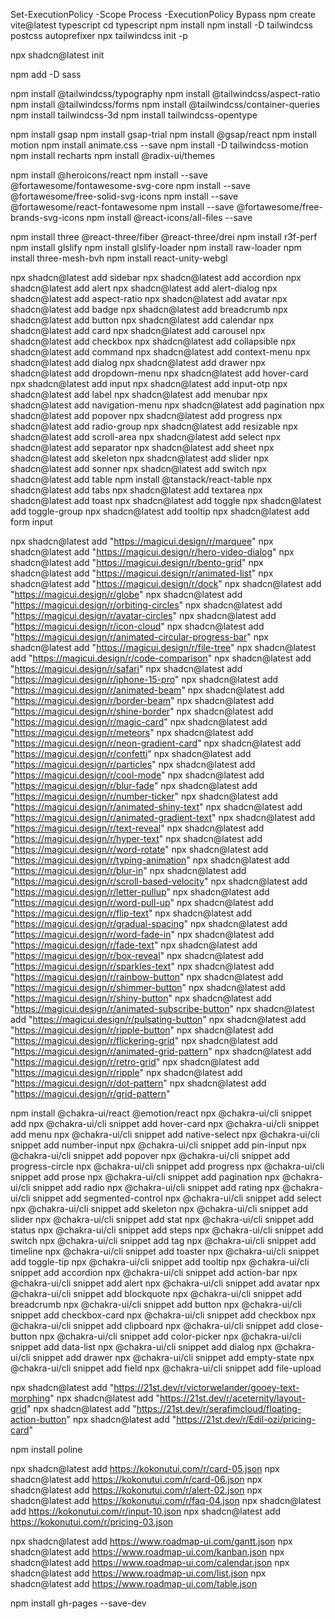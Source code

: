 Set-ExecutionPolicy -Scope Process -ExecutionPolicy Bypass
npm create vite@latest typescript
cd typescript
npm install
npm install -D tailwindcss postcss autoprefixer
npx tailwindcss init -p

npx shadcn@latest init

npm add -D sass

npm install @tailwindcss/typography
npm install @tailwindcss/aspect-ratio
npm install @tailwindcss/forms
npm install @tailwindcss/container-queries
npm install tailwindcss-3d
npm install tailwindcss-opentype

npm install gsap
npm install gsap-trial
npm install @gsap/react
npm install motion
npm install animate.css --save
npm install -D tailwindcss-motion
npm install recharts
npm install @radix-ui/themes

npm install @heroicons/react
npm install --save @fortawesome/fontawesome-svg-core
npm install --save @fortawesome/free-solid-svg-icons
npm install --save @fortawesome/react-fontawesome
npm install --save @fortawesome/free-brands-svg-icons
npm install @react-icons/all-files --save

npm install three @react-three/fiber @react-three/drei
npm install r3f-perf
npm install glslify
npm install glslify-loader
npm install raw-loader
npm install three-mesh-bvh
npm install react-unity-webgl

npx shadcn@latest add sidebar
npx shadcn@latest add accordion
npx shadcn@latest add alert
npx shadcn@latest add alert-dialog
npx shadcn@latest add aspect-ratio
npx shadcn@latest add avatar
npx shadcn@latest add badge
npx shadcn@latest add breadcrumb
npx shadcn@latest add button
npx shadcn@latest add calendar
npx shadcn@latest add card
npx shadcn@latest add carousel
npx shadcn@latest add checkbox
npx shadcn@latest add collapsible
npx shadcn@latest add command
npx shadcn@latest add context-menu
npx shadcn@latest add dialog
npx shadcn@latest add drawer
npx shadcn@latest add dropdown-menu
npx shadcn@latest add hover-card
npx shadcn@latest add input
npx shadcn@latest add input-otp
npx shadcn@latest add label
npx shadcn@latest add menubar
npx shadcn@latest add navigation-menu
npx shadcn@latest add pagination
npx shadcn@latest add popover
npx shadcn@latest add progress
npx shadcn@latest add radio-group
npx shadcn@latest add resizable
npx shadcn@latest add scroll-area
npx shadcn@latest add select
npx shadcn@latest add separator
npx shadcn@latest add sheet
npx shadcn@latest add skeleton
npx shadcn@latest add slider
npx shadcn@latest add sonner
npx shadcn@latest add switch
npx shadcn@latest add table
npm install @tanstack/react-table
npx shadcn@latest add tabs
npx shadcn@latest add textarea
npx shadcn@latest add toast
npx shadcn@latest add toggle
npx shadcn@latest add toggle-group
npx shadcn@latest add tooltip
npx shadcn@latest add form input

npx shadcn@latest add "https://magicui.design/r/marquee"
npx shadcn@latest add "https://magicui.design/r/hero-video-dialog"
npx shadcn@latest add "https://magicui.design/r/bento-grid"
npx shadcn@latest add "https://magicui.design/r/animated-list"
npx shadcn@latest add "https://magicui.design/r/dock"
npx shadcn@latest add "https://magicui.design/r/globe"
npx shadcn@latest add "https://magicui.design/r/orbiting-circles"
npx shadcn@latest add "https://magicui.design/r/avatar-circles"
npx shadcn@latest add "https://magicui.design/r/icon-cloud"
npx shadcn@latest add "https://magicui.design/r/animated-circular-progress-bar"
npx shadcn@latest add "https://magicui.design/r/file-tree"
npx shadcn@latest add "https://magicui.design/r/code-comparison"
npx shadcn@latest add "https://magicui.design/r/safari"
npx shadcn@latest add "https://magicui.design/r/iphone-15-pro"
npx shadcn@latest add "https://magicui.design/r/animated-beam"
npx shadcn@latest add "https://magicui.design/r/border-beam"
npx shadcn@latest add "https://magicui.design/r/shine-border"
npx shadcn@latest add "https://magicui.design/r/magic-card"
npx shadcn@latest add "https://magicui.design/r/meteors"
npx shadcn@latest add "https://magicui.design/r/neon-gradient-card"
npx shadcn@latest add "https://magicui.design/r/confetti"
npx shadcn@latest add "https://magicui.design/r/particles"
npx shadcn@latest add "https://magicui.design/r/cool-mode"
npx shadcn@latest add "https://magicui.design/r/blur-fade"
npx shadcn@latest add "https://magicui.design/r/number-ticker"
npx shadcn@latest add "https://magicui.design/r/animated-shiny-text"
npx shadcn@latest add "https://magicui.design/r/animated-gradient-text"
npx shadcn@latest add "https://magicui.design/r/text-reveal"
npx shadcn@latest add "https://magicui.design/r/hyper-text"
npx shadcn@latest add "https://magicui.design/r/word-rotate"
npx shadcn@latest add "https://magicui.design/r/typing-animation"
npx shadcn@latest add "https://magicui.design/r/blur-in"
npx shadcn@latest add "https://magicui.design/r/scroll-based-velocity"
npx shadcn@latest add "https://magicui.design/r/letter-pullup"
npx shadcn@latest add "https://magicui.design/r/word-pull-up"
npx shadcn@latest add "https://magicui.design/r/flip-text"
npx shadcn@latest add "https://magicui.design/r/gradual-spacing"
npx shadcn@latest add "https://magicui.design/r/word-fade-in"
npx shadcn@latest add "https://magicui.design/r/fade-text"
npx shadcn@latest add "https://magicui.design/r/box-reveal"
npx shadcn@latest add "https://magicui.design/r/sparkles-text"
npx shadcn@latest add "https://magicui.design/r/rainbow-button"
npx shadcn@latest add "https://magicui.design/r/shimmer-button"
npx shadcn@latest add "https://magicui.design/r/shiny-button"
npx shadcn@latest add "https://magicui.design/r/animated-subscribe-button"
npx shadcn@latest add "https://magicui.design/r/pulsating-button"
npx shadcn@latest add "https://magicui.design/r/ripple-button"
npx shadcn@latest add "https://magicui.design/r/flickering-grid"
npx shadcn@latest add "https://magicui.design/r/animated-grid-pattern"
npx shadcn@latest add "https://magicui.design/r/retro-grid"
npx shadcn@latest add "https://magicui.design/r/ripple"
npx shadcn@latest add "https://magicui.design/r/dot-pattern"
npx shadcn@latest add "https://magicui.design/r/grid-pattern"

npm install @chakra-ui/react @emotion/react
npx @chakra-ui/cli snippet add
npx @chakra-ui/cli snippet add hover-card
npx @chakra-ui/cli snippet add menu
npx @chakra-ui/cli snippet add native-select
npx @chakra-ui/cli snippet add number-input
npx @chakra-ui/cli snippet add pin-input
npx @chakra-ui/cli snippet add popover
npx @chakra-ui/cli snippet add progress-circle
npx @chakra-ui/cli snippet add progress
npx @chakra-ui/cli snippet add prose
npx @chakra-ui/cli snippet add pagination
npx @chakra-ui/cli snippet add radio
npx @chakra-ui/cli snippet add rating
npx @chakra-ui/cli snippet add segmented-control
npx @chakra-ui/cli snippet add select
npx @chakra-ui/cli snippet add skeleton
npx @chakra-ui/cli snippet add slider
npx @chakra-ui/cli snippet add stat
npx @chakra-ui/cli snippet add status
npx @chakra-ui/cli snippet add steps
npx @chakra-ui/cli snippet add switch
npx @chakra-ui/cli snippet add tag
npx @chakra-ui/cli snippet add timeline
npx @chakra-ui/cli snippet add toaster
npx @chakra-ui/cli snippet add toggle-tip
npx @chakra-ui/cli snippet add tooltip
npx @chakra-ui/cli snippet add accordion
npx @chakra-ui/cli snippet add action-bar
npx @chakra-ui/cli snippet add alert
npx @chakra-ui/cli snippet add avatar
npx @chakra-ui/cli snippet add blockquote
npx @chakra-ui/cli snippet add breadcrumb
npx @chakra-ui/cli snippet add button
npx @chakra-ui/cli snippet add checkbox-card
npx @chakra-ui/cli snippet add checkbox
npx @chakra-ui/cli snippet add clipboard
npx @chakra-ui/cli snippet add close-button
npx @chakra-ui/cli snippet add color-picker
npx @chakra-ui/cli snippet add data-list
npx @chakra-ui/cli snippet add dialog
npx @chakra-ui/cli snippet add drawer
npx @chakra-ui/cli snippet add empty-state
npx @chakra-ui/cli snippet add field
npx @chakra-ui/cli snippet add file-upload

npx shadcn@latest add "https://21st.dev/r/victorwelander/gooey-text-morphing"
npx shadcn@latest add "https://21st.dev/r/aceternity/layout-grid"
npx shadcn@latest add "https://21st.dev/r/serafimcloud/floating-action-button"
npx shadcn@latest add "https://21st.dev/r/Edil-ozi/pricing-card"

npm install poline

npx shadcn@latest add https://kokonutui.com/r/card-05.json
npx shadcn@latest add https://kokonutui.com/r/card-06.json
npx shadcn@latest add https://kokonutui.com/r/alert-02.json
npx shadcn@latest add https://kokonutui.com/r/faq-04.json
npx shadcn@latest add https://kokonutui.com/r/input-10.json
npx shadcn@latest add https://kokonutui.com/r/pricing-03.json

npx shadcn@latest add https://www.roadmap-ui.com/gantt.json
npx shadcn@latest add https://www.roadmap-ui.com/kanban.json
npx shadcn@latest add https://www.roadmap-ui.com/calendar.json
npx shadcn@latest add https://www.roadmap-ui.com/list.json
npx shadcn@latest add https://www.roadmap-ui.com/table.json

npm install gh-pages --save-dev